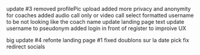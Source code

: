 update #3
    removed profilePic upload
    added more privacy and anonymity for coaches
    added audio call only or video call select
    formatted username to be not looking like the coach name
    update landing page text
    update username to pseudonym 
    added login in front of register to improive UX

big update #4
    refonte landing page #1
    fixed doublons sur la date pick
    fix redirect socials 
    